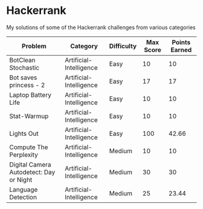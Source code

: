 # Hackerrank

My solutions of some of the Hackerrank challenges from various categories

| Problem | Category | Difficulty |Max Score | Points Earned | 
|---------|------------|---------|---------------|------------|
|  BotClean Stochastic| Artificial-Intelligence | Easy |  10 |  10   |
|  Bot saves princess - 2 | Artificial-Intelligence | Easy |17 |  17 | 
|  Laptop Battery Life | Artificial-Intelligence | Easy |10  | 10  |
| Stat-Warmup | Artificial-Intelligence | Easy |10 | 10 |
|  Lights Out | Artificial-Intelligence | Easy | 100  | 42.66  |
| Compute The Perplexity | Artificial-Intelligence | Medium| 10 | 10 |
|  Digital Camera Autodetect: Day or Night | Artificial-Intelligence | Medium |  30  | 30  |
| Language Detection| Artificial-Intelligence | Medium| 25 | 23.44 |
